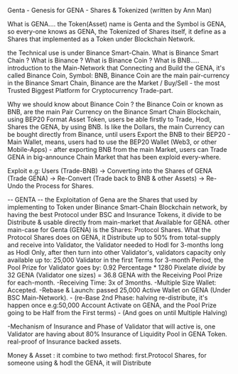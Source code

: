 Genta - Genesis for GENA - Shares & Tokenized (written by Ann Man)

What is GENA.... the Token(Asset) name is Genta and the Symbol is GENA, so every-one knows as GENA, the Tokenized of Shares itself, it define as a Shares that implemented as a Token under Blockchain Network.

the Technical use is under Binance Smart-Chain. What is Binance Smart Chain ? What is Binance ? What is Binance Coin ? What is BNB.....
introduction to the Main-Network that Connecting and Build the GENA, it's called Binance Coin, Symbol: BNB, Binance Coin are the main pair-currency in the Binance Smart Chain, Binance are the Market / Buy/Sell - the most Trusted Biggest Platform for Cryptocurrency Trade-part.

Why we should know about Binance Coin ? the Binance Coin or known as BNB, are the main Pair Currency on the Binance Smart Chain Blockchain, using BEP20 Format Asset Token, users be able firstly to Trade, Hodl, Shares the GENA, by using BNB. Is like the Dollars, the main Currency can be bought directly from Binance, until users Export the BNB to their BEP20 - Main Wallet, means, users had to use the BEP20 Wallet (Web3, or other Mobile-Apps) - after exporting BNB from the main Market, users can Trade GENA in big-announce Chain Market that has been exploid every-where.

Exploit e.g: Users (Trade-BNB) -> Converting into the Shares of GENA (Trade GENA) -> Re-Convert (Trade back to BNB & other Assets) -> Re-Undo the Process for Shares.

 -- GENTA -- 
the Exploitation of Gena are the Shares that used by implementing to Token under Binance Smart-Chain Blockchain network, by having the best Protocol under BSC and Insurance Tokens, it divide to be Distribute & usable directly from main-market that Available for GENA. 
other main-case for Genta (GENA) is the Shares: Protocol Shares. What the Protocol Shares does on GENA, it Distribute up to 50% from total-supply and receive into Validator, the Validator needed to Hodl for 3-months long as Hodl Only, after then turn into other Validator's, validators capacity only available up to: 25,000 Validator in the first Terms for 3-month Period, the Pool Prize for Validator goes by: 0.92 Percentage * 1280 Pixelate *divide* by 32 GENA (Validator one sizes) = 36.8 GENA with the Receiving Pool Prize for each-month.
-Receiving Time: 3x of 3months.
-Multiple Size Wallet: Accepted.
-Rebase & Launch: passed 25,000 Active Wallet on GENA (Under BSC Main-Network). - (re-Base 2nd Phase: halving re-distribute, it's happen once e.g:50,000 Account Activate on GENA, and the Pool Prize going to be Half from the First terms) - (And goes on until Multiple Halving)

-Mechanism of Insurance and Phase of Validator that will active is, one Validator are having about 80% Insurance of Liquidity Pool in GENA Token.
real-proof of Insurance backed assets.

Money & Asset : it combine to two method: first.Protocol Shares, for someone using & hodl the GENA, it will Distribute 
